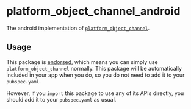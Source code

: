 # platform_object_channel_android

The android implementation of [`platform_object_channel`][1].

## Usage

This package is [endorsed][2], which means you can simply use `platform_object_channel`
normally. This package will be automatically included in your app when you do,
so you do not need to add it to your `pubspec.yaml`.

However, if you `import` this package to use any of its APIs directly, you
should add it to your `pubspec.yaml` as usual.

[1]: https://pub.dev/packages/platform_object_channel
[2]: https://flutter.dev/docs/development/packages-and-plugins/developing-packages#endorsed-federated-plugin

